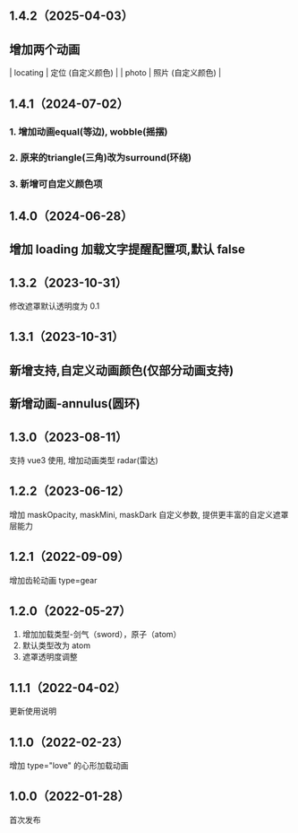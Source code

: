 ## 1.4.2（2025-04-03）
## 增加两个动画
| locating | 定位 (自定义颜色) |
| photo    | 照片 (自定义颜色) |
## 1.4.1（2024-07-02）
### 1. 增加动画equal(等边), wobble(摇摆)
### 2. 原来的triangle(三角)改为surround(环绕)
### 3. 新增可自定义颜色项
## 1.4.0（2024-06-28）

## 增加 loading 加载文字提醒配置项,默认 false

## 1.3.2（2023-10-31）

修改遮罩默认透明度为 0.1

## 1.3.1（2023-10-31）

## 新增支持,自定义动画颜色(仅部分动画支持)

## 新增动画-annulus(圆环)

## 1.3.0（2023-08-11）

支持 vue3 使用, 增加动画类型 radar(雷达)

## 1.2.2（2023-06-12）

增加 maskOpacity, maskMini, maskDark 自定义参数, 提供更丰富的自定义遮罩层能力

## 1.2.1（2022-09-09）

增加齿轮动画 type=gear

## 1.2.0（2022-05-27）

1. 增加加载类型-剑气（sword），原子（atom）
2. 默认类型改为 atom
3. 遮罩透明度调整

## 1.1.1（2022-04-02）

更新使用说明

## 1.1.0（2022-02-23）

增加 type="love" 的心形加载动画

## 1.0.0（2022-01-28）

首次发布
